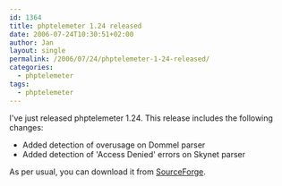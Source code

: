 ```yaml
---
id: 1364
title: phptelemeter 1.24 released
date: 2006-07-24T10:30:51+02:00
author: Jan
layout: single
permalink: /2006/07/24/phptelemeter-1-24-released/
categories:
  - phptelemeter
tags:
  - phptelemeter
---
```

I've just released phptelemeter 1.24. This release includes the following changes:

  * Added detection of overusage on Dommel parser
  * Added detection of 'Access Denied' errors on Skynet parser

As per usual, you can download it from [SourceForge](http://sourceforge.net/projects/phptelemeter).